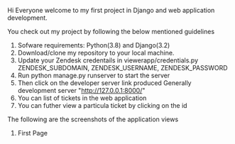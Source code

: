 Hi Everyone welcome to my first project in Django and web application development.

You check out my project by following the below mentioned guidelines
1. Sofware requirements: Python(3.8) and Django(3.2)
2. Download/clone my repository to your local machine.
3. Update your Zendesk credentails in viewerapp/credentials.py 
   ZENDESK_SUBDOMAIN, ZENDESK_USERNAME, ZENDESK_PASSWORD
4. Run python manage.py runserver to start the server
5. Then click on the developer server link produced
   Generally development server "http://127.0.0.1:8000/"
6. You can list of tickets in the web application
7. You can futher view a particula ticket by clicking on the id

The following are the screenshots of the application views
1. First Page
   